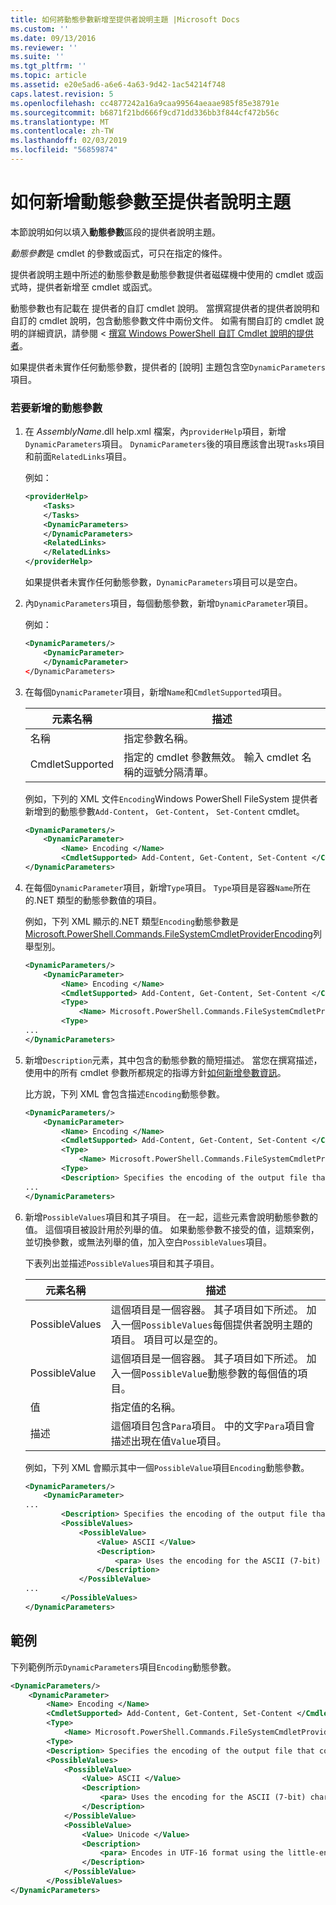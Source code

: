 ```yaml
---
title: 如何將動態參數新增至提供者說明主題 |Microsoft Docs
ms.custom: ''
ms.date: 09/13/2016
ms.reviewer: ''
ms.suite: ''
ms.tgt_pltfrm: ''
ms.topic: article
ms.assetid: e20e5ad6-a6e6-4a63-9d42-1ac54214f748
caps.latest.revision: 5
ms.openlocfilehash: cc4877242a16a9caa99564aeaae985f85e38791e
ms.sourcegitcommit: b6871f21bd666f9cd71dd336bb3f844cf472b56c
ms.translationtype: MT
ms.contentlocale: zh-TW
ms.lasthandoff: 02/03/2019
ms.locfileid: "56859874"
---
```

# <a name="how-to-add-dynamic-parameters-to-a-provider-help-topic"></a>如何新增動態參數至提供者說明主題

本節說明如何以填入**動態參數**區段的提供者說明主題。

*動態參數*是 cmdlet 的參數或函式，可只在指定的條件。

提供者說明主題中所述的動態參數是動態參數提供者磁碟機中使用的 cmdlet 或函式時，提供者新增至 cmdlet 或函式。

動態參數也有記載在 提供者的自訂 cmdlet 說明。 當撰寫提供者的提供者說明和自訂的 cmdlet 說明，包含動態參數文件中兩份文件。 如需有關自訂的 cmdlet 說明的詳細資訊，請參閱 <<c0> [ 撰寫 Windows PowerShell 自訂 Cmdlet 說明的提供者](./writing-custom-cmdlet-help-for-windows-powershell-providers.md)。

如果提供者未實作任何動態參數，提供者的 [說明] 主題包含空`DynamicParameters`項目。

### <a name="to-add-dynamic-parameters"></a>若要新增的動態參數

1. 在  *AssemblyName*.dll help.xml 檔案，內`providerHelp`項目，新增`DynamicParameters`項目。 `DynamicParameters`後的項目應該會出現`Tasks`項目和前面`RelatedLinks`項目。

   例如：

    ```xml
    <providerHelp>
        <Tasks>
        </Tasks>
        <DynamicParameters>
        </DynamicParameters>
        <RelatedLinks>
        </RelatedLinks>
    </providerHelp>
    ```

   如果提供者未實作任何動態參數，`DynamicParameters`項目可以是空白。

2. 內`DynamicParameters`項目，每個動態參數，新增`DynamicParameter`項目。

   例如：

    ```xml
    <DynamicParameters/>
        <DynamicParameter>
        </DynamicParameter>
    </DynamicParameters>
    ```

3. 在每個`DynamicParameter`項目，新增`Name`和`CmdletSupported`項目。

   |元素名稱|描述|
   |------------------|-----------------|
   |名稱|指定參數名稱。|
   |CmdletSupported|指定的 cmdlet 參數無效。 輸入 cmdlet 名稱的逗號分隔清單。|

   例如，下列的 XML 文件`Encoding`Windows PowerShell FileSystem 提供者新增到的動態參數`Add-Content`， `Get-Content`， `Set-Content` cmdlet。

    ```xml
    <DynamicParameters/>
        <DynamicParameter>
            <Name> Encoding </Name>
            <CmdletSupported> Add-Content, Get-Content, Set-Content </CmdletSupported>
    </DynamicParameters>

    ```

4. 在每個`DynamicParameter`項目，新增`Type`項目。 `Type`項目是容器`Name`所在的.NET 類型的動態參數值的項目。

   例如，下列 XML 顯示的.NET 類型`Encoding`動態參數是[Microsoft.PowerShell.Commands.FileSystemCmdletProviderEncoding](/dotnet/api/microsoft.powershell.commands.filesystemcmdletproviderencoding)列舉型別。

    ```xml
    <DynamicParameters/>
        <DynamicParameter>
            <Name> Encoding </Name>
            <CmdletSupported> Add-Content, Get-Content, Set-Content </CmdletSupported>
            <Type>
                <Name> Microsoft.PowerShell.Commands.FileSystemCmdletProviderEncoding </Name>
            <Type>
    ...
    </DynamicParameters>
    ```

5. 新增`Description`元素，其中包含的動態參數的簡短描述。 當您在撰寫描述，使用中的所有 cmdlet 參數所都規定的指導方針[如何新增參數資訊](./how-to-add-parameter-information.md)。

   比方說，下列 XML 會包含描述`Encoding`動態參數。

    ```xml
    <DynamicParameters/>
        <DynamicParameter>
            <Name> Encoding </Name>
            <CmdletSupported> Add-Content, Get-Content, Set-Content </CmdletSupported>
            <Type>
                <Name> Microsoft.PowerShell.Commands.FileSystemCmdletProviderEncoding </Name>
            <Type>
            <Description> Specifies the encoding of the output file that contains the content. </Description>
    ...
    </DynamicParameters>
    ```

6. 新增`PossibleValues`項目和其子項目。 在一起，這些元素會說明動態參數的值。 這個項目被設計用於列舉的值。 如果動態參數不接受的值，這類案例，並切換參數，或無法列舉的值，加入空白`PossibleValues`項目。

   下表列出並描述`PossibleValues`項目和其子項目。

   |元素名稱|描述|
   |------------------|-----------------|
   |PossibleValues|這個項目是一個容器。 其子項目如下所述。 加入一個`PossibleValues`每個提供者說明主題的項目。 項目可以是空的。|
   |PossibleValue|這個項目是一個容器。 其子項目如下所述。 加入一個`PossibleValue`動態參數的每個值的項目。|
   |值|指定值的名稱。|
   |描述|這個項目包含`Para`項目。 中的文字`Para`項目會描述出現在值`Value`項目。|

   例如，下列 XML 會顯示其中一個`PossibleValue`項目`Encoding`動態參數。

    ```xml
    <DynamicParameters/>
        <DynamicParameter>
    ...
            <Description> Specifies the encoding of the output file that contains the content. </Description>
            <PossibleValues>
                <PossibleValue>
                    <Value> ASCII </Value>
                    <Description>
                        <para> Uses the encoding for the ASCII (7-bit) character set. </para>
                    </Description>
                </PossibleValue>
    ...
            </PossibleValues>
    </DynamicParameters>
    ```

## <a name="example"></a>範例

下列範例所示`DynamicParameters`項目`Encoding`動態參數。

```xml
<DynamicParameters/>
    <DynamicParameter>
        <Name> Encoding </Name>
        <CmdletSupported> Add-Content, Get-Content, Set-Content </CmdletSupported>
        <Type>
            <Name> Microsoft.PowerShell.Commands.FileSystemCmdletProviderEncoding </Name>
        <Type>
        <Description> Specifies the encoding of the output file that contains the content. </Description>
        <PossibleValues>
            <PossibleValue>
                <Value> ASCII </Value>
                <Description>
                    <para> Uses the encoding for the ASCII (7-bit) character set. </para>
                </Description>
            </PossibleValue>
            <PossibleValue>
                <Value> Unicode </Value>
                <Description>
                    <para> Encodes in UTF-16 format using the little-endian byte order. </para>
                </Description>
            </PossibleValue>
        </PossibleValues>
</DynamicParameters>
```
